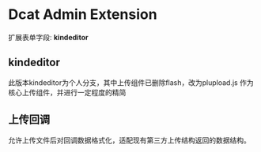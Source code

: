 # Dcat Admin Extension

扩展表单字段: **kindeditor**

## kindeditor 

此版本kindeditor为个人分支，其中上传组件已删除flash，改为plupload.js
作为核心上传组件，并进行一定程度的精简

## 上传回调

允许上传文件后对回调数据格式化，适配现有第三方上传结构返回的数据结构。



